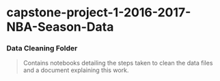 # capstone-project-1-2016-2017-NBA-Season-Data

### Data Cleaning Folder
> Contains notebooks detailing the steps taken to clean the data files and a document explaining this work.
